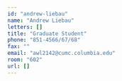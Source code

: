 ```yaml
---
id: "andrew-liebau"
name: "Andrew Liebau"
letters: []
title: "Graduate Student"
phone: "851-4566/67/68"
fax: ""
email: "awl2142@cumc.columbia.edu"
room: "602"
url: []
---
```

